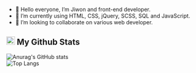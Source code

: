 - 👋 Hello everyone, I’m Jiwon and front-end developer.
- 🌱 I’m currently using HTML, CSS, jQuery, SCSS, SQL and JavaScript.
- 💞️ I’m looking to collaborate on various web developer.

## <img src="https://github.com/jiwonch/jiwonch/assets/87967386/22288c90-449a-46e4-91de-25705ba82c32" width="22px" height="22px"> My Github Stats
![Anurag's GitHub stats](https://github-readme-stats.vercel.app/api?username=jiwonch&show_icons=true&theme=midnight-purple)   
![Top Langs](https://github-readme-stats.vercel.app/api/top-langs/?username=jiwonch&layout=compact&theme=tokyonight)
